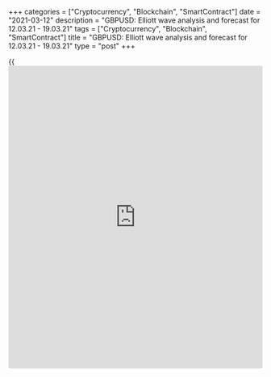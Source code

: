 +++
categories = ["Cryptocurrency", "Blockchain", "SmartContract"]
date = "2021-03-12"
description = "GBPUSD: Elliott wave analysis and forecast for 12.03.21 - 19.03.21"
tags = ["Cryptocurrency", "Blockchain", "SmartContract"]
title = "GBPUSD: Elliott wave analysis and forecast for 12.03.21 - 19.03.21"
type = "post"
+++

{{<iframe id="large-banner" src="https://www.bounty.group/#slide=2.0" width="100%" height="600" scrolling="no" style="border: 0px solid rgb(216, 221, 230); border-radius: 3px;">}}

2021-03-12

2021-03-12

GBPUSD: Elliott wave analysis and forecast for 12.03.21 – 19.03.21Alex
Geuta

 **Main scenario:** consider short positions from corrections below the
level of 1.4240 with a target of 1.3552 – 1.3158.

 **Alternative scenario:** breakout and consolidation above the level of
1.4240 will allow the pair to continue rising to the levels of 1.4400 –
1.4550.

 **Analysis:** Daily time frame: presumably, the first wave of larger
degree (1) finished developing, with wave 5 of (1) formed inside. A
downward correction started developing as wave (2) on the H4 time frame,
with wave A of (2) forming inside. Apparently, the first counter-trend
wave of smaller degree i of A formed and a correction is nearing
completion as wave ii of A on the H1 time frame. If this assumption is
correct, the pair will continue to fall to the levels of 1.3552 –
1.3158. The level of 1.4240 is critical in this scenario, as the
breakout will enable the pair to continue rising to the levels of 1.4400
– 1.4550.

* * *

* * *

## Price chart of GBPUSD in real time mode

The content of this article reflects the author’s opinion and does not
necessarily reflect the official position of LiteForex. The material
published on this page is provided for informational purposes only and
should not be considered as the provision of investment advice for the
purposes of Directive 2004/39/EC.

Rate this article:

{{value}}

( {{count}} {{title}} )